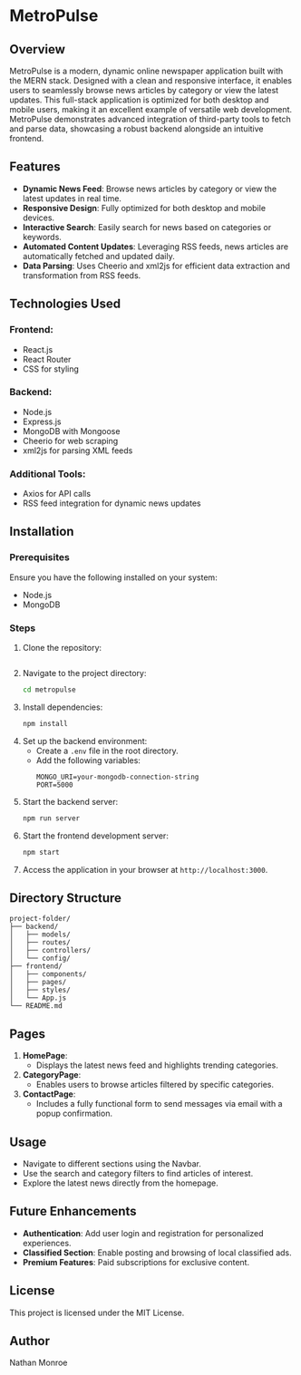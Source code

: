 # MetroPulse

## Overview
MetroPulse is a modern, dynamic online newspaper application built with the MERN stack. Designed with a clean and responsive interface, it enables users to seamlessly browse news articles by category or view the latest updates. This full-stack application is optimized for both desktop and mobile users, making it an excellent example of versatile web development. MetroPulse demonstrates advanced integration of third-party tools to fetch and parse data, showcasing a robust backend alongside an intuitive frontend.

## Features
- **Dynamic News Feed**: Browse news articles by category or view the latest updates in real time.
- **Responsive Design**: Fully optimized for both desktop and mobile devices.
- **Interactive Search**: Easily search for news based on categories or keywords.
- **Automated Content Updates**: Leveraging RSS feeds, news articles are automatically fetched and updated daily.
- **Data Parsing**: Uses Cheerio and xml2js for efficient data extraction and transformation from RSS feeds.

## Technologies Used
### Frontend:
- React.js
- React Router
- CSS for styling

### Backend:
- Node.js
- Express.js
- MongoDB with Mongoose
- Cheerio for web scraping
- xml2js for parsing XML feeds

### Additional Tools:
- Axios for API calls
- RSS feed integration for dynamic news updates

## Installation

### Prerequisites
Ensure you have the following installed on your system:
- Node.js
- MongoDB

### Steps
1. Clone the repository:
   ```bash
   
2. Navigate to the project directory:
   ```bash
   cd metropulse
   ```
3. Install dependencies:
   ```bash
   npm install
   ```
4. Set up the backend environment:
   - Create a `.env` file in the root directory.
   - Add the following variables:
     ```env
     MONGO_URI=your-mongodb-connection-string
     PORT=5000
     ```
5. Start the backend server:
   ```bash
   npm run server
   ```
6. Start the frontend development server:
   ```bash
   npm start
   ```
7. Access the application in your browser at `http://localhost:3000`.

## Directory Structure
```
project-folder/
├── backend/
│   ├── models/
│   ├── routes/
│   ├── controllers/
│   └── config/
├── frontend/
│   ├── components/
│   ├── pages/
│   ├── styles/
│   └── App.js
└── README.md
```

## Pages
1. **HomePage**:
   - Displays the latest news feed and highlights trending categories.
2. **CategoryPage**:
   - Enables users to browse articles filtered by specific categories.
3. **ContactPage**:
   - Includes a fully functional form to send messages via email with a popup confirmation.

## Usage
- Navigate to different sections using the Navbar.
- Use the search and category filters to find articles of interest.
- Explore the latest news directly from the homepage.

## Future Enhancements
- **Authentication**: Add user login and registration for personalized experiences.
- **Classified Section**: Enable posting and browsing of local classified ads.
- **Premium Features**: Paid subscriptions for exclusive content.



## License
This project is licensed under the MIT License.

## Author
Nathan Monroe


